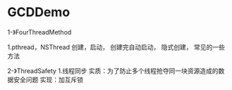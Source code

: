 # GCDDemo


1-》FourThreadMethod

1.pthread，NSThread 
    创建，启动， 创建完自动启动， 隐式创建， 常见的一些方法

2-》ThreadSafety
1.线程同步
    实质：为了防止多个线程抢夺同一块资源造成的数据安全问题
    实现：加互斥锁